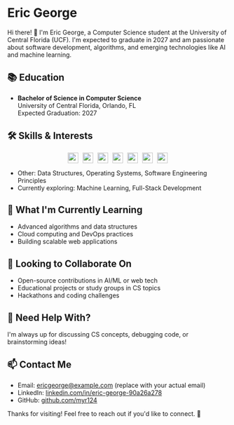 # Eric George

Hi there! 👋 I'm Eric George, a Computer Science student at the University of Central Florida (UCF). I'm expected to graduate in 2027 and am passionate about software development, algorithms, and emerging technologies like AI and machine learning.

## 📚 Education
- **Bachelor of Science in Computer Science**  
  University of Central Florida, Orlando, FL  
  Expected Graduation: 2027

## 🛠️ Skills & Interests

<div style="text-align: center;">
<img src="https://cdn.jsdelivr.net/npm/simple-icons@v9/icons/python.svg?color=white" width="24" height="24" style="margin-right: 10px;"><img src="https://cdn.jsdelivr.net/npm/simple-icons@v9/icons/java.svg?color=white" width="24" height="24" style="margin-right: 10px;"><img src="https://cdn.jsdelivr.net/npm/simple-icons@v9/icons/cplusplus.svg?color=white" width="24" height="24" style="margin-right: 10px;"><img src="https://cdn.jsdelivr.net/npm/simple-icons@v9/icons/javascript.svg?color=white" width="24" height="24" style="margin-right: 10px;"><img src="https://cdn.jsdelivr.net/npm/simple-icons@v9/icons/html5.svg?color=white" width="24" height="24" style="margin-right: 10px;"><img src="https://cdn.jsdelivr.net/npm/simple-icons@v9/icons/css3.svg?color=white" width="24" height="24" style="margin-right: 10px;"><img src="https://cdn.jsdelivr.net/npm/simple-icons@v9/icons/react.svg?color=white" width="24" height="24">
</div>

- Other: Data Structures, Operating Systems, Software Engineering Principles  
- Currently exploring: Machine Learning, Full-Stack Development


## 🌱 What I'm Currently Learning
- Advanced algorithms and data structures  
- Cloud computing and DevOps practices  
- Building scalable web applications

## 👯 Looking to Collaborate On
- Open-source contributions in AI/ML or web tech  
- Educational projects or study groups in CS topics  
- Hackathons and coding challenges

## 🤔 Need Help With?
I'm always up for discussing CS concepts, debugging code, or brainstorming ideas!

## 📫 Contact Me
- Email: ericgeorge@example.com (replace with your actual email)  
- LinkedIn: [ linkedin.com/in/eric-george-90a26a278](https://linkedin.com/in/eric-george-90a26a278)  
- GitHub: [github.com/myr124](https://github.com/myr124)

Thanks for visiting! Feel free to reach out if you'd like to connect. 🚀
